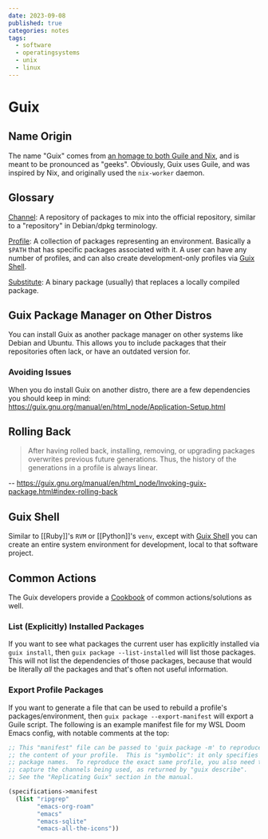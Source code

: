 ```yaml
---
date: 2023-09-08
published: true
categories: notes
tags:
  - software
  - operatingsystems
  - unix
  - linux
---
```



Guix
====

Name Origin
-----------
The name "Guix" comes from [an homage to both Guile and Nix][origin], and is meant to be pronounced as "geeks". Obviously, Guix uses Guile, and was inspired by Nix, and originally used the `nix-worker` daemon.

[origin]: https://guix.gnu.org/en/blog/2022/10-years-of-stories-behind-guix/


Glossary
--------
[Channel](https://guix.gnu.org/manual/en/html_node/Channels.html): A repository of packages to mix into the official repository, similar to a "repository" in Debian/dpkg terminology.

[Profile](https://guix.gnu.org/cookbook/en/html_node/Guix-Profiles-in-Practice.html): A collection of packages representing an environment. Basically a `$PATH` that has specific packages associated with it. A user can have any number of profiles, and can also create development-only profiles via [Guix Shell](#guix-shell).

[Substitute](https://guix.gnu.org/manual/en/html_node/Substitutes.html): A binary package (usually) that replaces a locally compiled package.

Guix Package Manager on Other Distros
-------------------------------------
You can install Guix as another package manager on other systems like Debian and Ubuntu. This allows you to include packages that their repositories often lack, or have an outdated version for.

### Avoiding Issues
When you do install Guix on another distro, there are a few dependencies you should keep in mind: https://guix.gnu.org/manual/en/html_node/Application-Setup.html

Rolling Back
------------
> After having rolled back, installing, removing, or upgrading packages overwrites previous future generations. Thus, the history of the generations in a profile is always linear.

-- https://guix.gnu.org/manual/en/html_node/Invoking-guix-package.html#index-rolling-back


Guix Shell
----------
Similar to [[Ruby]]'s `RVM` or [[Python]]'s `venv`, except with [Guix Shell] you can create an entire system environment for development, local to that software project.

[Guix Shell]: https://guix.gnu.org/manual/en/html_node/Invoking-guix-shell.html

Common Actions
--------------
The Guix developers provide a [Cookbook] of common actions/solutions as well.

[Cookbook]: https://guix.gnu.org/cookbook/en/html_node/


### List (Explicitly) Installed Packages

If you want to see what packages the current user has explicitly installed via `guix install`, then `guix package --list-installed` will list those packages. This will not list the dependencies of those packages, because that would be literally *all* the packages and that's often not useful information.


### Export Profile Packages

If you want to generate a file that can be used to rebuild a profile's packages/environment, then `guix package --export-manifest` will export a Guile script. The following is an example manifest file for my WSL Doom Emacs config, with notable comments at the top:

```lisp
;; This "manifest" file can be passed to 'guix package -m' to reproduce
;; the content of your profile.  This is "symbolic": it only specifies
;; package names.  To reproduce the exact same profile, you also need to
;; capture the channels being used, as returned by "guix describe".
;; See the "Replicating Guix" section in the manual.

(specifications->manifest
  (list "ripgrep"
        "emacs-org-roam"
        "emacs"
        "emacs-sqlite"
        "emacs-all-the-icons"))
```
